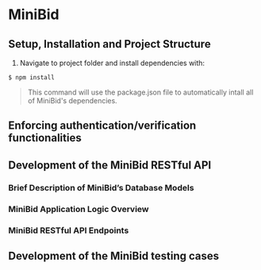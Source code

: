 # MiniBid
## Setup, Installation and Project Structure
1. Navigate to project folder and install dependencies with: 
```
$ npm install
```
> This command will use the package.json file to automatically intall all of MiniBid's dependencies.
## Enforcing authentication/verification functionalities
## Development of the MiniBid RESTful API
### Brief Description of MiniBid’s Database Models
### MiniBid Application Logic Overview
### MiniBid RESTful API Endpoints
## Development of the MiniBid testing cases

